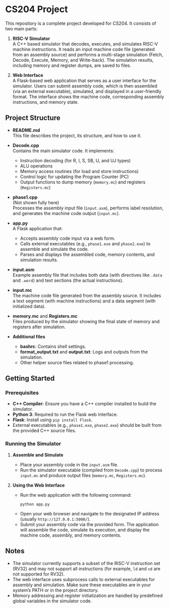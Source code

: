
# CS204 Project

This repository is a complete project developed for CS204. It consists of two main parts:

1. **RISC-V Simulator**  
   A C++ based simulator that decodes, executes, and simulates RISC-V machine instructions. It reads an input machine code file (generated from an assembly source) and performs a multi-stage simulation (Fetch, Decode, Execute, Memory, and Write-back). The simulation results, including memory and register dumps, are saved to files.

2. **Web Interface**  
   A Flask-based web application that serves as a user interface for the simulator. Users can submit assembly code, which is then assembled (via an external executable), simulated, and displayed in a user-friendly format. The interface shows the machine code, corresponding assembly instructions, and memory state.

## Project Structure

- **README.md**  
  This file describes the project, its structure, and how to use it.

- **Decode.cpp**  
  Contains the main simulator code. It implements:
  - Instruction decoding (for R, I, S, SB, U, and UJ types)
  - ALU operations
  - Memory access routines (for load and store instructions)
  - Control logic for updating the Program Counter (PC)
  - Output functions to dump memory (`memory.mc`) and registers (`Registers.mc`)

- **phase1.cpp**  
  (Not shown fully here)  
  Processes the assembly input file (`input.asm`), performs label resolution, and generates the machine code output (`input.mc`).

- **app.py**  
  A Flask application that:
  - Accepts assembly code input via a web form.
  - Calls external executables (e.g., `phase1.exe` and `phase2.exe`) to assemble and simulate the code.
  - Parses and displays the assembled code, memory contents, and simulation results.

- **input.asm**  
  Example assembly file that includes both data (with directives like `.data` and `.word`) and text sections (the actual instructions).

- **input.mc**  
  The machine code file generated from the assembly source. It includes a text segment (with machine instructions) and a data segment (with initialized data).

- **memory.mc** and **Registers.mc**  
  Files produced by the simulator showing the final state of memory and registers after simulation.

- **Additional files**  
  - **bashrc**: Contains shell settings.
  - **format_output.txt** and **output.txt**: Logs and outputs from the simulation.
  - Other helper source files related to phase1 processing.

## Getting Started

### Prerequisites

- **C++ Compiler**: Ensure you have a C++ compiler installed to build the simulator.
- **Python 3**: Required to run the Flask web interface.
- **Flask**: Install using `pip install Flask`.
- External executables (e.g., `phase1.exe`, `phase2.exe`) should be built from the provided C++ source files.

### Running the Simulator

1. **Assemble and Simulate**  
   - Place your assembly code in the `input.asm` file.
   - Run the simulator executable (compiled from `Decode.cpp`) to process `input.mc` and produce output files (`memory.mc`, `Registers.mc`).

2. **Using the Web Interface**  
   - Run the web application with the following command:  
     ```
     python app.py
     ```
   - Open your web browser and navigate to the designated IP address (usually `http://127.0.0.1:5000/`).
   - Submit your assembly code via the provided form. The application will assemble the code, simulate its execution, and display the machine code, assembly, and memory contents.

## Notes

- The simulator currently supports a subset of the RISC-V instruction set (RV32) and may not support all instructions (for example, `ld` and `sd` are not supported for RV32).
- The web interface uses subprocess calls to external executables for assembly and simulation. Make sure these executables are in your system’s PATH or in the project directory.
- Memory addressing and register initialization are handled by predefined global variables in the simulator code.

